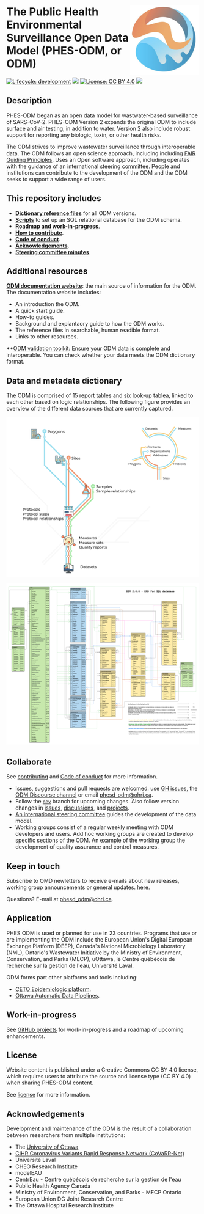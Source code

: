 # <img src="img/ODM-logo.png" align="right" alt="" width="180"/> The Public Health Environmental Surveillance Open Data Model (PHES-ODM, or ODM)

<!-- badges: start -->

[![Lifecycle:
development](https://img.shields.io/badge/lifecycle-stable-green.svg)](https://lifecycle.r-lib.org/articles/stages.html#stable-1)
![](https://img.shields.io/github/v/release/big-life-lab/covid-19-wastewater?color=green&label=GitHub)
[![License: CC BY 4.0](https://img.shields.io/badge/License-CC%20BY%204.0-yellow.svg)](https://creativecommons.org/licenses/by/4.0/)
[![](https://img.shields.io/badge/doi-10.17605/OSF.IO/49Z2B-yellowgreen.svg)](https://osf.io/49z2b/)

<!-- badges: end -->

## Description

PHES-ODM began as an open data model for wastwater-based surveillance of SARS-CoV-2. PHES-ODM Version 2 expands the original ODM to include surface and air testing, in addition to water. Version 2 also include robust support for reporting any biologic, toxin, or other health risks.

The ODM strives to improve wastewater surveillance through interoperable data. The ODM follows an open science approach, including including [FAIR Guiding Principles](https://www.go-fair.org/fair-principles/). Uses an Open software approach, including operates with the guidance of an international [steering committee](https://github.com/Big-Life-Lab/covid-19-wastewater/wiki). People and institutions can contribute to the development of the ODM and the ODM seeks to support a wide range of users.

## This repository includes

- **[Dictionary reference files](dictionary-tables)** for all ODM versions.
- **[Scripts](src)** to set up an SQL relational database for the ODM schema.
- **[Roadmap and work-in-progress](roadmap.md)**.
- **[How to contribute](#colloborate)**.
- **[Code of conduct](CODE_OF_CONDUCT.md)**.
- **[Acknowledgements](#acknowledgements)**.
- **[Steering committee minutes](https://github.com/Big-Life-Lab/PHES-ODM/wiki)**.

## Additional resources

**[ODM documentation website](https://docs.phes-odm.org)**: the main source of information for the ODM.
The documentation website includes:

- An introduction the ODM.
- A quick start guide.
- How-to guides.
- Background and explantaory guide to how the ODM works.
- The reference files in searchable, human readible format.
- Links to other resources.

**[ODM validation toolkit](https://validate-docs.phes-odm.org): Ensure your ODM data is complete and interoperable. You can check whether your data meets the ODM dictionary format.

## Data and metadata dictionary

The ODM is comprised of 15 report tables and six look-up tablea, linked to each other based on logic relationships. The following figure provides an overview of the different data sources that are currently captured.

![Schematic representation of the ODM](img/subway.png)

![Entity Relationship Diagram](doc-source/ODM_ERD.png)

## Collaborate

See [contributing](CONTRIBUTING.md) and [Code of conduct](CODE_OF_CONDUCT.md) for more information.

- Issues, suggestions and pull requests are welcomed. use [GH issues](https://github.com/Big-Life-Lab/covid-19-wastewater/issues), the [ODM Discourse channel](https://odm.discourse.org) or email [phesd_odm@ohri.ca](mailto::phes_odm@ohri.caa).
- Follow the [`dev`](https://github.com/Big-Life-Lab/covid-19-wastewater/tree/dev) branch for upcoming changes. Also follow version changes in [issues](https://github.com/Big-Life-Lab/covid-19-wastewater/issues), [discussions](https://github.com/Big-Life-Lab/covid-19-wastewater/discussions), and [projects](%3Chttps://github.com/Big-Life-Lab/covid-19-wastewater/projects).
- [An international steering committee](https://github.com/Big-Life-Lab/PHES-ODM/wiki/Steering-Group-Members) guides the development of the data model.
- Working groups consist of a regular weekly meeting with ODM developers and users. Add hoc working groups are created to develop specific sections of the ODM. An example of the working group the development of quality assurance and control measures.

## Keep in touch

Subscribe to OMD newletters to receive e-mails about new releases, working group announcements or general updates. [here](https://us20.list-manage.com/survey?u=dd9d7217c4c3932d1ee9ffcfe&id=917b821107&attribution=false).

Questions? E-mail at [phesd_odm@ohri.ca](mailto::phesd_odm@ohri.ca).

## Application

PHES ODM is used or planned for use in 23 countries. Programs that use or are implementing the ODM include the European Union's Digital European Exchange Platform (DEEP), Canada's National Microbiology Laboratory (NML), Ontario's Wastewater Initiative by the Ministry of Environment, Conservation, and Parks (MECP), uOttawa, le Centre québécois de recherche sur la gestion de l'eau, Université Laval.

ODM forms part other platforms and tools including:
- [CETO Epidemiologic platform](https://ceto.ca).
- [Ottawa Automatic Data Pipelines](https://phes-odm.org).

## Work-in-progress

See [GitHub projects](https://github.com/Big-Life-Lab/PHES-ODM/projects) for work-in-progress and a roadmap of upcoming enhancements.

## License

Website content is published under a Creative Commons CC BY 4.0 license, which requires users to attribute the source and license type (CC BY 4.0) when sharing PHES-ODM content.

See [license](LICENSE) for more information.

## Acknowledgements

Development and maintenance of the ODM is the result of a collaboration between researchers from multiple institutions:

- The [University of Ottawa]()
- [CIHR Coronavirus Variants Rapid Response Network (CoVaRR-Net)](https://covarrnet.ca)
- Université Laval
- CHEO Research Institute
- modelEAU
- CentrEau - Centre québécois de recherche sur la gestion de l'eau
- Public Health Agency Canada
- Ministry of Environment, Conservation, and Parks - MECP Ontario
- European Union DG Joint Research Centre
- The Ottawa Hospital Research Institute
